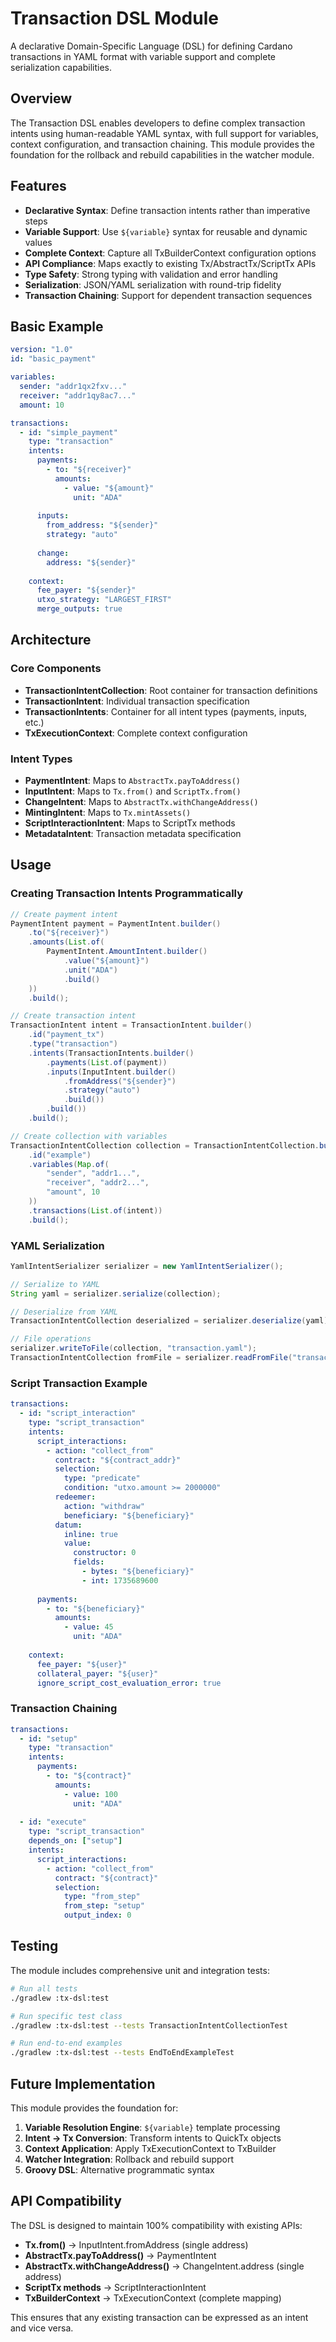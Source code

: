 # Transaction DSL Module

A declarative Domain-Specific Language (DSL) for defining Cardano transactions in YAML format with variable support and complete serialization capabilities.

## Overview

The Transaction DSL enables developers to define complex transaction intents using human-readable YAML syntax, with full support for variables, context configuration, and transaction chaining. This module provides the foundation for the rollback and rebuild capabilities in the watcher module.

## Features

- **Declarative Syntax**: Define transaction intents rather than imperative steps
- **Variable Support**: Use `${variable}` syntax for reusable and dynamic values  
- **Complete Context**: Capture all TxBuilderContext configuration options
- **API Compliance**: Maps exactly to existing Tx/AbstractTx/ScriptTx APIs
- **Type Safety**: Strong typing with validation and error handling
- **Serialization**: JSON/YAML serialization with round-trip fidelity
- **Transaction Chaining**: Support for dependent transaction sequences

## Basic Example

```yaml
version: "1.0"
id: "basic_payment"

variables:
  sender: "addr1qx2fxv..."
  receiver: "addr1qy8ac7..."
  amount: 10

transactions:
  - id: "simple_payment"
    type: "transaction"
    intents:
      payments:
        - to: "${receiver}"
          amounts:
            - value: "${amount}"
              unit: "ADA"
      
      inputs:
        from_address: "${sender}"
        strategy: "auto"
      
      change:
        address: "${sender}"
    
    context:
      fee_payer: "${sender}"
      utxo_strategy: "LARGEST_FIRST"
      merge_outputs: true
```

## Architecture

### Core Components

- **TransactionIntentCollection**: Root container for transaction definitions
- **TransactionIntent**: Individual transaction specification
- **TransactionIntents**: Container for all intent types (payments, inputs, etc.)
- **TxExecutionContext**: Complete context configuration

### Intent Types

- **PaymentIntent**: Maps to `AbstractTx.payToAddress()`
- **InputIntent**: Maps to `Tx.from()` and `ScriptTx.from()`
- **ChangeIntent**: Maps to `AbstractTx.withChangeAddress()`
- **MintingIntent**: Maps to `Tx.mintAssets()`
- **ScriptInteractionIntent**: Maps to ScriptTx methods
- **MetadataIntent**: Transaction metadata specification

## Usage

### Creating Transaction Intents Programmatically

```java
// Create payment intent
PaymentIntent payment = PaymentIntent.builder()
    .to("${receiver}")
    .amounts(List.of(
        PaymentIntent.AmountIntent.builder()
            .value("${amount}")
            .unit("ADA")
            .build()
    ))
    .build();

// Create transaction intent
TransactionIntent intent = TransactionIntent.builder()
    .id("payment_tx")
    .type("transaction")
    .intents(TransactionIntents.builder()
        .payments(List.of(payment))
        .inputs(InputIntent.builder()
            .fromAddress("${sender}")
            .strategy("auto")
            .build())
        .build())
    .build();

// Create collection with variables
TransactionIntentCollection collection = TransactionIntentCollection.builder()
    .id("example")
    .variables(Map.of(
        "sender", "addr1...",
        "receiver", "addr2...",
        "amount", 10
    ))
    .transactions(List.of(intent))
    .build();
```

### YAML Serialization

```java
YamlIntentSerializer serializer = new YamlIntentSerializer();

// Serialize to YAML
String yaml = serializer.serialize(collection);

// Deserialize from YAML
TransactionIntentCollection deserialized = serializer.deserialize(yaml);

// File operations
serializer.writeToFile(collection, "transaction.yaml");
TransactionIntentCollection fromFile = serializer.readFromFile("transaction.yaml");
```

### Script Transaction Example

```yaml
transactions:
  - id: "script_interaction"
    type: "script_transaction"
    intents:
      script_interactions:
        - action: "collect_from"
          contract: "${contract_addr}"
          selection:
            type: "predicate"
            condition: "utxo.amount >= 2000000"
          redeemer:
            action: "withdraw"
            beneficiary: "${beneficiary}"
          datum:
            inline: true
            value:
              constructor: 0
              fields:
                - bytes: "${beneficiary}"
                - int: 1735689600
      
      payments:
        - to: "${beneficiary}"
          amounts:
            - value: 45
              unit: "ADA"
    
    context:
      fee_payer: "${user}"
      collateral_payer: "${user}"
      ignore_script_cost_evaluation_error: true
```

### Transaction Chaining

```yaml
transactions:
  - id: "setup"
    type: "transaction"
    intents:
      payments:
        - to: "${contract}"
          amounts:
            - value: 100
              unit: "ADA"
  
  - id: "execute" 
    type: "script_transaction"
    depends_on: ["setup"]
    intents:
      script_interactions:
        - action: "collect_from"
          contract: "${contract}"
          selection:
            type: "from_step"
            from_step: "setup"
            output_index: 0
```

## Testing

The module includes comprehensive unit and integration tests:

```bash
# Run all tests
./gradlew :tx-dsl:test

# Run specific test class
./gradlew :tx-dsl:test --tests TransactionIntentCollectionTest

# Run end-to-end examples 
./gradlew :tx-dsl:test --tests EndToEndExampleTest
```

## Future Implementation

This module provides the foundation for:

1. **Variable Resolution Engine**: `${variable}` template processing
2. **Intent → Tx Conversion**: Transform intents to QuickTx objects
3. **Context Application**: Apply TxExecutionContext to TxBuilder
4. **Watcher Integration**: Rollback and rebuild support
5. **Groovy DSL**: Alternative programmatic syntax

## API Compatibility

The DSL is designed to maintain 100% compatibility with existing APIs:

- **Tx.from()** → InputIntent.fromAddress (single address)
- **AbstractTx.payToAddress()** → PaymentIntent
- **AbstractTx.withChangeAddress()** → ChangeIntent.address (single address)
- **ScriptTx methods** → ScriptInteractionIntent
- **TxBuilderContext** → TxExecutionContext (complete mapping)

This ensures that any existing transaction can be expressed as an intent and vice versa.